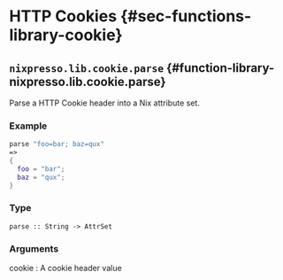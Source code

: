 # HTTP Cookies {#sec-functions-library-cookie}


## `nixpresso.lib.cookie.parse` {#function-library-nixpresso.lib.cookie.parse}

Parse a HTTP Cookie header into a Nix attribute set.

### Example

```nix
parse "foo=bar; baz=qux"
=>
{
  foo = "bar";
  baz = "qux";
}
```

### Type

```
parse :: String -> AttrSet
```

### Arguments

cookie
: A cookie header value


